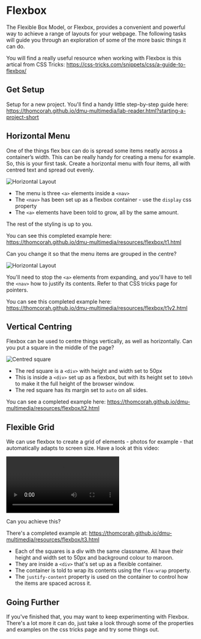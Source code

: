 # Flexbox

The Flexible Box Model, or Flexbox, provides a convenient and powerful way to achieve a range of layouts for your webpage. The following tasks will guide you through an exploration of some of the more basic things it can do.

You will find a really useful resource when working with Flexbox is this artical from CSS Tricks: <https://css-tricks.com/snippets/css/a-guide-to-flexbox/>

## Get Setup
Setup for a new project. You'll find a handy little step-by-step guide here: <https://thomcorah.github.io/dmu-multimedia/lab-reader.html?starting-a-project-short>

## Horizontal Menu
One of the things flex box can do is spread some items neatly across a container’s width. This can be really handy for creating a menu for example. So, this is your first task. Create a horizontal menu with four items, all with centred text and spread out evenly.

![Horizontal Layout](https://thomcorah.github.io/dmu-multimedia/resources/flexbox/img/t1.png)

* The menu is three `<a>` elements inside a `<nav>`
* The `<nav>` has been set up as a flexbox container - use the `display` css property
* The `<a>` elements have been told to grow, all by the same amount.

The rest of the styling is up to you.

You can see this completed example here: <https://thomcorah.github.io/dmu-multimedia/resources/flexbox/t1.html>

Can you change it so that the menu items are grouped in the centre?

![Horizontal Layout](https://thomcorah.github.io/dmu-multimedia/resources/flexbox/img/t1v2.png)

You'll need to stop the `<a>` elements from expanding, and you'll have to tell the `<nav>` how to justify its contents. Refer to that CSS tricks page for pointers.

You can see this completed example here: <https://thomcorah.github.io/dmu-multimedia/resources/flexbox/t1v2.html>

## Vertical Centring
Flexbox can be used to centre things vertically, as well as horizontally. Can you put a square in the middle of the page?

![Centred square](https://thomcorah.github.io/dmu-multimedia/resources/flexbox/img/t2.png)

* The red square is a `<div>` with height and width set to 50px
* This is inside a `<div>` set up as a flexbox, but with its height set to `100vh` to make it the full height of the browser window.
* The red square has its margin set to `auto` on all sides.

You can see a completed example here: <https://thomcorah.github.io/dmu-multimedia/resources/flexbox/t2.html>

## Flexible Grid
We can use flexbox to create a grid of elements - photos for example - that automatically adapts to screen size. Have a look at this video:

<video controls>
  <source src='https://thomcorah.github.io/dmu-multimedia/resources/flexbox/video/flexgrid.webm' type='video/webm' />
  <source src='https://thomcorah.github.io/dmu-multimedia/resources/flexbox/video/flexgrid.mp4' type='video/mp4' />
  Sorry, your browser does not support HTML5 video. You can download it <a href='../resources/flexbox/video/flexgrid.mp4'>here</a>.  
</video>

Can you achieve this?

There's a completed example at: <https://thomcorah.github.io/dmu-multimedia/resources/flexbox/t3.html>

* Each of the squares is a div with the same classname. All have their height and width set to 50px and background colour to maroon.
* They are inside a `<div>` that's set up as a flexible container.
* The container is told to wrap its contents using the `flex-wrap` property.
* The `justify-content` property is used on the container to control how the items are spaced across it.

## Going Further
If you've finished that, you may want to keep experimenting with Flexbox. There's a lot more it can do, just take a look through some of the properties and examples on the css tricks page and try some things out.
